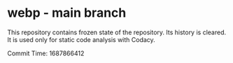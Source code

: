 # webp - main branch

This repository contains frozen state of the repository.
Its history is cleared. It is used only for static code
analysis with Codacy.

Commit Time: 1687866412